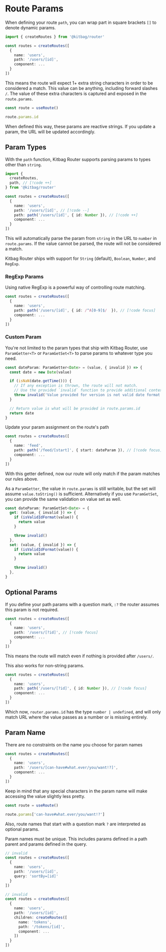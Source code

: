 # Route Params

When defining your route `path`, you can wrap part in square brackets `[]` to denote dynamic params.

```ts
import { createRoutes } from '@kitbag/router'

const routes = createRoutes([
  {
    name: 'users',
    path: '/users/[id]',
    component: ...
  }
])
```

This means the route will expect 1+ extra string characters in order to be considered a match. This value can be anything, including forward slashes `/`. The value of these extra characters is captured and exposed in the `route.params`.

```ts
const route = useRoute()

route.params.id
```

When defined this way, these params are reactive strings. If you update a param, the URL will be updated accordingly.

## Param Types

With the `path` function, Kitbag Router supports parsing params to types other than `string`.

```ts
import { 
  createRoutes,
  path, // [!code ++]
} from '@kitbag/router'

const routes = createRoutes([
  {
    name: 'users',
    path: '/users/[id]', // [!code --]
    path: path('/users/[id]', { id: Number }), // [!code ++]
    component: ...
  }
])
```

This will automatically parse the param from `string` in the URL to `number` in `route.params`. If the value cannot be parsed, the route will not be considered a match.

Kitbag Router ships with support for `String` (default), `Boolean`, `Number`, and `RegExp`.

### RegExp Params

Using native RegExp is a powerful way of controlling route matching.

```ts
const routes = createRoutes([
  {
    name: 'users',
    path: path('/users/[id]', { id: /^A[0-9]$/  }), // [!code focus]
    component: ...
  }
])
```

### Custom Param

You're not limited to the param types that ship with Kitbag Router, use `ParamGetter<T>` or `ParamGetSet<T>` to parse params to whatever type you need.

```ts
const dateParam: ParamGetter<Date> = (value, { invalid }) => {
  const date = new Date(value)

  if (isNaN(date.getTime())) {
    // If any exception is thrown, the route will not match.
    // Use the provided `invalid` function to provide additional context to the router.
    throw invalid('Value provided for version is not valid date format')
  }

  // Return value is what will be provided in route.params.id
  return date
}
```

Update your param assignment on the route's path

```ts
const routes = createRoutes([
  {
    name: 'feed',
    path: path('/feed/[start]', { start: dateParam }), // [!code focus]
    component: ...
  }
])
```

With this getter defined, now our route will only match if the param matches our rules above.

As a `ParamGetter`, the value in `route.params` is still writable, but the set will assume `value.toString()` is sufficient. Alternatively if you use `ParamGetSet`, you can provide the same validation on value set as well.

```ts
const dateParam: ParamGetSet<Date> = {
  get: (value, { invalid }) => {
    if (isValidIdFormat(value)) {
      return value
    }

    throw invalid()
  },
  set: (value, { invalid }) => {
    if (isValidIdFormat(value)) {
      return value
    }

    throw invalid()
  },
}
```

## Optional Params

If you define your path params with a question mark, `:?` the router assumes this param is not required.

```ts
const routes = createRoutes([
  {
    name: 'users',
    path: '/users/[?id]', // [!code focus]
    component: ...
  }
])
```

This means the route will match even if nothing is provided after `/users/`.

This also works for non-string params.

```ts
const routes = createRoutes([
  {
    name: 'users',
    path: path('/users/[?id]', { id: Number }), // [!code focus]
    component: ...
  }
])
```

Which now, `router.params.id` has the type `number | undefined`, and will only match URL where the value passes as a number or is missing entirely.

## Param Name

There are no constraints on the name you choose for param names

```ts
const routes = createRoutes([
  {
    name: 'users',
    path: '/users/[can-have#what.ever/you/want!?]',
    component: ...
  }
])
```

Keep in mind that any special characters in the param name will make accessing the value slightly less pretty.

```ts
const route = useRoute()

route.params['can-have#what.ever/you/want!?']
```

Also, route names that start with a question mark `?` are interpreted as optional params.

Param names must be unique. This includes params defined in a path parent and params defined in the query.

```ts
// invalid
const routes = createRoutes([
  {
    name: 'users',
    path: '/users/[id]',
    query: 'sortBy=[id]'
  }
])

// invalid
const routes = createRoutes([
  {
    name: 'users',
    path: '/users/[id]',
    children: createRoutes([
      name: 'tokens',
      path: '/tokens/[id]',
      component: ...
    ])
  }
])
```
